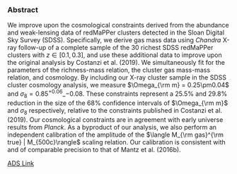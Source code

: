 ### Abstract
We improve upon the cosmological constraints derived from the abundance and weak-lensing data of redMaPPer clusters detected in the Sloan Digital Sky Survey (SDSS).  Specifically, we derive gas mass data using *Chandra* X-ray follow-up of a complete sample of the 30 richest SDSS redMaPPer clusters with $z\in[0.1,0.3]$, and use these additional data to improve upon the original analysis by Costanzi et al. (2019). We simultaneously fit for the parameters of the richness-mass relation, the cluster gas mass-mass relation, and cosmology. By including our X-ray cluster sample in the SDSS cluster cosmology analysis, we measure $\Omega_{\rm m} = 0.25\pm0.04$ and $\sigma_8 = 0.85^{+0.06}\_{-0.08}$. These constraints represent a 25.5% and 29.8% reduction in the size of the 68% confidence intervals of $\Omega_{\rm m}$ and $\sigma_8$ respectively, relative to the constraints published in Costanzi et al. (2019). Our cosmological constraints are in agreement with early universe results from *Planck*.  As a byproduct of our analysis, we also perform an independent calibration of the amplitude of the $\langle M_{\rm gas}^{\rm true} | M_{500c}\rangle$ scaling relation.  Our calibration is consistent with and of comparable precision to that of Mantz et al. (2016b).


[ADS Link](https://ui.adsabs.harvard.edu/#abs/arXiv:1910.13548)
